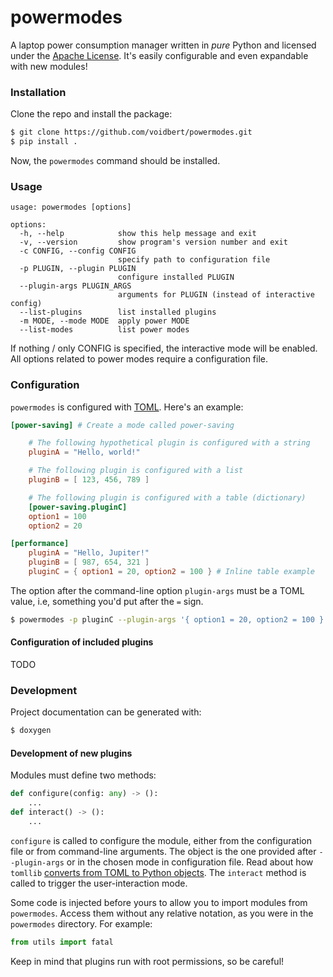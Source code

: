 # powermodes

A laptop power consumption manager written in *pure* Python and licensed under the
[Apache License](https://www.apache.org/licenses/LICENSE-2.0). It's easily configurable and even
expandable with new modules!

### Installation

Clone the repo and install the package:

```bash
$ git clone https://github.com/voidbert/powermodes.git
$ pip install .
```

Now, the `powermodes` command should be installed.

### Usage

```
usage: powermodes [options]

options:
  -h, --help            show this help message and exit
  -v, --version         show program's version number and exit
  -c CONFIG, --config CONFIG
                        specify path to configuration file
  -p PLUGIN, --plugin PLUGIN
                        configure installed PLUGIN
  --plugin-args PLUGIN_ARGS
                        arguments for PLUGIN (instead of interactive config)
  --list-plugins        list installed plugins
  -m MODE, --mode MODE  apply power MODE
  --list-modes          list power modes
```

If nothing / only CONFIG is specified, the interactive mode will be enabled. All options related
to power modes require a configuration file.

### Configuration

`powermodes` is configured with [TOML](https://toml.io). Here's an example:

```toml
[power-saving] # Create a mode called power-saving

    # The following hypothetical plugin is configured with a string
    pluginA = "Hello, world!"

    # The following plugin is configured with a list
    pluginB = [ 123, 456, 789 ]

    # The following plugin is configured with a table (dictionary)
    [power-saving.pluginC]
    option1 = 100
    option2 = 20

[performance]
    pluginA = "Hello, Jupiter!"
    pluginB = [ 987, 654, 321 ]
    pluginC = { option1 = 20, option2 = 100 } # Inline table example
```

The option after the command-line option `plugin-args` must be a TOML value, i.e, something you'd
put after the `=` sign.

```bash
$ powermodes -p pluginC --plugin-args '{ option1 = 20, option2 = 100 }'
```

#### Configuration of included plugins

TODO

### Development

Project documentation can be generated with:

```bash
$ doxygen
```

#### Development of new plugins

Modules must define two methods:

```python
def configure(config: any) -> ():
    ...
def interact() -> ():
    ...
```

`configure` is called to configure the module, either from the configuration file or from
command-line arguments. The object is the one provided after `--plugin-args` or in the chosen mode
in configuration file. Read about how `tomllib`
[converts from TOML to Python objects](https://docs.python.org/3/library/tomllib.html#conversion-table).
The `interact` method is called to trigger the user-interaction mode.

Some code is injected before yours to allow you to import modules from `powermodes`. Access them
without any relative notation, as you were in the `powermodes` directory. For example:

```python
from utils import fatal
```

Keep in mind that plugins run with root permissions, so be careful!

